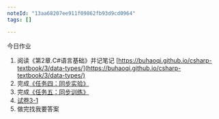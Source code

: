 ```yaml
---
noteId: "13aa68207ee911f09862fb93d9cd0964"
tags: []

---
```


今日作业

1. 阅读《第2章.C#语言基础》并记笔记 [https://buhaoqi.github.io/csharp-textbook/3/data-types/](https://buhaoqi.github.io/csharp-textbook/3/data-types/)
2. 完成[《任务四：同步实验》](https://buhaoqi.github.io/csharp-textbook/3/operators-and-expressions/)
3.  完成[《任务五：同步训练》](https://buhaoqi.github.io/csharp-textbook/3/operators-and-expressions/)
4. [试卷3-1](https://buhaoqi.github.io/csharp-textbook/3/exam1.md )
5. 做完找我要答案